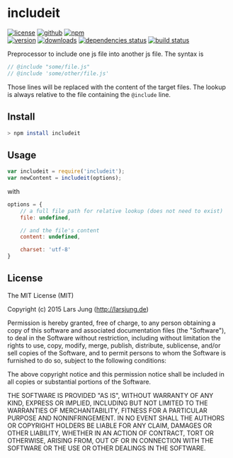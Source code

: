# includeit

[![license][license-img]][github] [![github][github-img]][github] [![npm][npm-img]][npm]  
[![version][npm-v-img]][npm] [![downloads][npm-dm-img]][npm] [![dependencies status][gemnasium-img]][gemnasium] [![build status][travis-img]][travis]

Preprocessor to include one js file into another js file. The syntax is

~~~javascript
// @include "some/file.js"
// @include 'some/other/file.js'
~~~

Those lines will be replaced with the content of the target files. The lookup
is always relative to the file containing the `@include` line.


## Install

~~~sh
> npm install includeit
~~~


## Usage

~~~javascript
var includeit = require('includeit');
var newContent = includeit(options);
~~~

with

~~~javascript
options = {
    // a full file path for relative lookup (does not need to exist)
    file: undefined,

    // and the file's content
    content: undefined,

    charset: 'utf-8'
}
~~~


## License
The MIT License (MIT)

Copyright (c) 2015 Lars Jung (http://larsjung.de)

Permission is hereby granted, free of charge, to any person obtaining a copy
of this software and associated documentation files (the "Software"), to deal
in the Software without restriction, including without limitation the rights
to use, copy, modify, merge, publish, distribute, sublicense, and/or sell
copies of the Software, and to permit persons to whom the Software is
furnished to do so, subject to the following conditions:

The above copyright notice and this permission notice shall be included in
all copies or substantial portions of the Software.

THE SOFTWARE IS PROVIDED "AS IS", WITHOUT WARRANTY OF ANY KIND, EXPRESS OR
IMPLIED, INCLUDING BUT NOT LIMITED TO THE WARRANTIES OF MERCHANTABILITY,
FITNESS FOR A PARTICULAR PURPOSE AND NONINFRINGEMENT. IN NO EVENT SHALL THE
AUTHORS OR COPYRIGHT HOLDERS BE LIABLE FOR ANY CLAIM, DAMAGES OR OTHER
LIABILITY, WHETHER IN AN ACTION OF CONTRACT, TORT OR OTHERWISE, ARISING FROM,
OUT OF OR IN CONNECTION WITH THE SOFTWARE OR THE USE OR OTHER DEALINGS IN
THE SOFTWARE.


[github]: https://github.com/lrsjng/includeit
[npm]: https://www.npmjs.org/package/includeit
[gemnasium]: https://gemnasium.com/lrsjng/includeit
[travis]: https://travis-ci.org/lrsjng/includeit

[license-img]: https://img.shields.io/badge/license-MIT-a0a060.svg?style=flat-square
[github-img]: https://img.shields.io/badge/github-lrsjng/includeit-a0a060.svg?style=flat-square
[npm-img]: https://img.shields.io/badge/npm-includeit-a0a060.svg?style=flat-square

[npm-v-img]: https://img.shields.io/npm/v/includeit.svg?style=flat-square
[npm-dm-img]: https://img.shields.io/npm/dm/includeit.svg?style=flat-square
[gemnasium-img]: https://img.shields.io/gemnasium/lrsjng/includeit.svg?style=flat-square
[travis-img]: https://img.shields.io/travis/lrsjng/includeit.svg?style=flat-square
